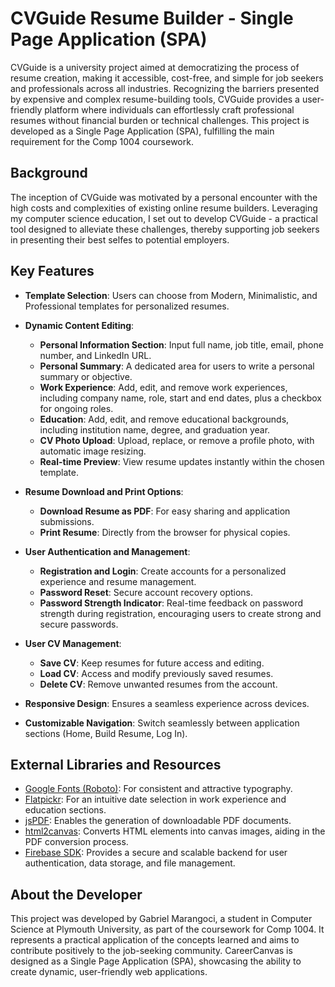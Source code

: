 # CVGuide Resume Builder - Single Page Application (SPA)

CVGuide is a university project aimed at democratizing the process of resume creation, making it accessible, cost-free, and simple for job seekers and professionals across all industries. Recognizing the barriers presented by expensive and complex resume-building tools, CVGuide provides a user-friendly platform where individuals can effortlessly craft professional resumes without financial burden or technical challenges. This project is developed as a Single Page Application (SPA), fulfilling the main requirement for the Comp 1004 coursework.

## Background

The inception of CVGuide was motivated by a personal encounter with the high costs and complexities of existing online resume builders. Leveraging my computer science education, I set out to develop CVGuide - a practical tool designed to alleviate these challenges, thereby supporting job seekers in presenting their best selfes to potential employers.

## Key Features

- **Template Selection**: Users can choose from Modern, Minimalistic, and Professional templates for personalized resumes.

- **Dynamic Content Editing**:
  - **Personal Information Section**: Input full name, job title, email, phone number, and LinkedIn URL.
  - **Personal Summary**: A dedicated area for users to write a personal summary or objective.
  - **Work Experience**: Add, edit, and remove work experiences, including company name, role, start and end dates, plus a checkbox for ongoing roles.
  - **Education**: Add, edit, and remove educational backgrounds, including institution name, degree, and graduation year.
  - **CV Photo Upload**: Upload, replace, or remove a profile photo, with automatic image resizing.
  - **Real-time Preview**: View resume updates instantly within the chosen template.

- **Resume Download and Print Options**:
  - **Download Resume as PDF**: For easy sharing and application submissions.
  - **Print Resume**: Directly from the browser for physical copies.

- **User Authentication and Management**:
  - **Registration and Login**: Create accounts for a personalized experience and resume management.
  - **Password Reset**: Secure account recovery options.
  - **Password Strength Indicator**: Real-time feedback on password strength during registration, encouraging users to create strong and secure passwords.

- **User CV Management**:
  - **Save CV**: Keep resumes for future access and editing.
  - **Load CV**: Access and modify previously saved resumes.
  - **Delete CV**: Remove unwanted resumes from the account.

- **Responsive Design**: Ensures a seamless experience across devices.

- **Customizable Navigation**: Switch seamlessly between application sections (Home, Build Resume, Log In).

## External Libraries and Resources

- [Google Fonts (Roboto)](https://fonts.google.com/specimen/Roboto): For consistent and attractive typography.
- [Flatpickr](https://flatpickr.js.org/): For an intuitive date selection in work experience and education sections.
- [jsPDF](https://github.com/MrRio/jsPDF): Enables the generation of downloadable PDF documents.
- [html2canvas](https://html2canvas.hertzen.com/): Converts HTML elements into canvas images, aiding in the PDF conversion process.
- [Firebase SDK](https://firebase.google.com/): Provides a secure and scalable backend for user authentication, data storage, and file management.

## About the Developer

This project was developed by Gabriel Marangoci, a student in Computer Science at Plymouth University, as part of the coursework for Comp 1004. It represents a practical application of the concepts learned and aims to contribute positively to the job-seeking community. CareerCanvas is designed as a Single Page Application (SPA), showcasing the ability to create dynamic, user-friendly web applications.
